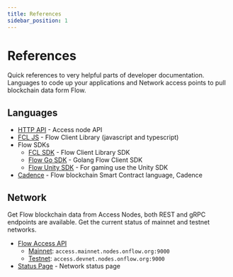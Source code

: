 ```yaml
---
title: References
sidebar_position: 1
---
```


# References
Quick references to very helpful parts of developer documentation. Languages to code up your applications and Network access points to pull blockchain data form Flow.
## Languages

- [HTTP API](/http-api) - Access node API
- [FCL JS](../tools/clients/fcl-js/api.md) - Flow Client Library (javascript and typescript)
- Flow SDKs
  - [FCL SDK](../tools/clients/fcl-js/sdk-guidelines.mdx) - Flow Client Library SDK
  - [Flow Go SDK](../tools/clients/flow-go-sdk/index.mdx) - Golang Flow Client SDK
  - [Flow Unity SDK](https://unity-flow-sdk-api-docs.vercel.app/) - For gaming use the Unity SDK
- [Cadence](https://cadence-lang.org/docs/language/functions) - Flow blockchain Smart Contract language, Cadence

## Network
Get Flow blockchain data from Access Nodes, both REST and gRPC endpoints are available. Get the current status of mainnet and testnet networks.

- [Flow Access API](../architecture/node-ops/nodes/access-api.md)
  - [Mainnet](./flow-networks/accessing-mainnet.md): `access.mainnet.nodes.onflow.org:9000`
  - [Testnet](./flow-networks/accessing-testnet.md): `access.devnet.nodes.onflow.org:9000`
- [Status Page](https://status.onflow.org/) - Network status page

